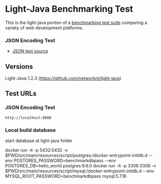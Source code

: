 # Light-Java Benchmarking Test

This is the light-java portion of a [benchmarking test suite](../) comparing a variety of web development platforms.

### JSON Encoding Test
* [JSON test source](src/main/java/hello/HelloWebServer.java)

## Versions
Light-Java 1.2.3 (https://github.com/networknt/light-java)

## Test URLs

### JSON Encoding Test

    http://localhost:8080
### Local build database

start database at light-java folder

docker run -it -p 5432:5432 -v $PWD/src/main/resources/script/postgres:/docker-entrypoint-initdb.d --env POSTGRES_PASSWORD=benchmarkdbpass --env POSTGRES_DB=hello_world postgres:9.6.0
docker run -it -p 3306:3306 -v $PWD/src/main/resources/script/mysql:/docker-entrypoint-initdb.d --env MYSQL_ROOT_PASSWORD=benchmarkdbpass mysql:5.7.16
